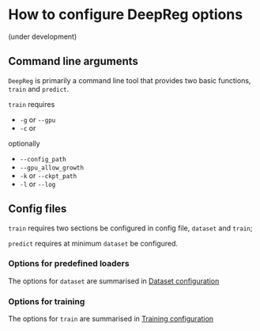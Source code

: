 # How to configure DeepReg options

(under development)

## Command line arguments

`DeepReg` is primarily a command line tool that provides two basic functions, `train`
and `predict`.

`train` requires

- `-g` or `--gpu`
- `-c` or

optionally

- `--config_path`
- `--gpu_allow_growth`
- `-k` or `--ckpt_path`
- `-l` or `--log`

## Config files

`train` requires two sections be configured in config file, `dataset` and `train`;

`predict` requires at minimum `dataset` be configured.

### Options for predefined loaders

The options for `dataset` are summarised in
[Dataset configuration](tutorial/configurations_dataset.md)

### Options for training

The options for `train` are summarised in
[Training configuration](tutorial/configurations_train.md)
